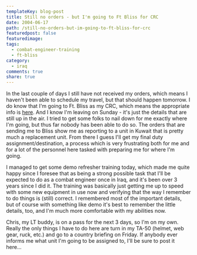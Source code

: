 ```yaml
---
templateKey: blog-post
title: Still no orders - but I'm going to Ft Bliss for CRC
date: 2004-06-17
path: /still-no-orders-but-im-going-to-ft-bliss-for-crc
featuredpost: false
featuredimage:
tags:
  - combat-engineer-training
  - ft-bliss
category:
  - iraq
comments: true
share: true
---
```


In the last couple of days I still have not received my orders, which means I haven't been able to schedule my travel, but that should happen tomorrow. I do know that I'm going to Ft. Bliss as my CRC, which means the appropriate info is [here](http://www.bliss.army.mil/LocalUnitLinks/crc/default.htm). And I know I'm leaving on Sunday - it's just the details that are still up in the air. I tried to get some folks to nail down for me exactly where I'm going, but thus far nobody has been able to do so. The orders that are sending me to Bliss show me as reporting to a unit in Kuwait that is pretty much a replacement unit. From there I guess I'll get my final duty assignment/destination, a process which is very frustrating both for me and for a lot of the personnel here tasked with preparing me for where I'm going.

I managed to get some demo refresher training today, which made me quite happy since I foresee that as being a strong possible task that I'll be expected to do as a combat engineer once in Iraq, and it's been over 3 years since I did it. The training was basically just getting me up to speed with some new equipment in use now and verifying that the way I remember to do things is (still) correct. I remembered most of the important details, but of course with something like demo it's best to remember the little details, too, and I'm much more comfortable with my abilities now.

Chris, my LT buddy, is on a pass for the next 3 days, so I'm on my own. Really the only things I have to do here are turn in my TA-50 (helmet, web gear, ruck, etc.) and go to a country briefing on Friday. If anybody ever informs me what unit I'm going to be assigned to, I'll be sure to post it here...
